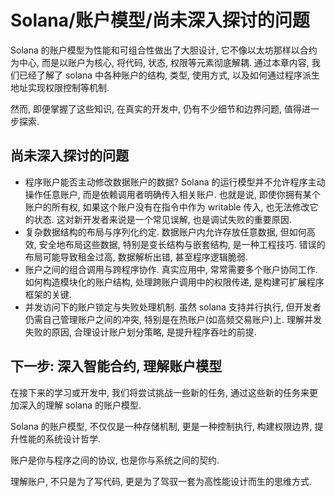 # Solana/账户模型/尚未深入探讨的问题

Solana 的账户模型为性能和可组合性做出了大胆设计, 它不像以太坊那样以合约为中心, 而是以账户为核心, 将代码, 状态, 权限等元素彻底解耦. 通过本章内容, 我们已经了解了 solana 中各种账户的结构, 类型, 使用方式, 以及如何通过程序派生地址实现权限控制等机制.

然而, 即便掌握了这些知识, 在真实的开发中, 仍有不少细节和边界问题, 值得进一步探索.

## 尚未深入探讨的问题

- 程序账户能否主动修改数据账户的数据? Solana 的运行模型并不允许程序主动操作任意账户, 而是依赖调用者明确传入相关账户. 也就是说, 即使你拥有某个账户的所有权, 如果这个账户没有在指令中作为 writable 传入, 也无法修改它的状态. 这对新开发者来说是一个常见误解, 也是调试失败的重要原因.
- 复杂数据结构的布局与序列化约定. 数据账户内允许存放任意数据, 但如何高效, 安全地布局这些数据, 特别是变长结构与嵌套结构, 是一种工程技巧. 错误的布局可能导致租金过高, 数据解析出错, 甚至程序逻辑脆弱.
- 账户之间的组合调用与跨程序协作. 真实应用中, 常常需要多个账户协同工作. 如何构造模块化的账户结构, 处理跨账户调用中的权限传递, 是构建可扩展程序框架的关键.
- 并发访问下的账户锁定与失败处理机制. 虽然 solana 支持并行执行, 但开发者仍需自己管理账户之间的冲突, 特别是在热账户(如高频交易账户)上. 理解并发失败的原因, 合理设计账户划分策略, 是提升程序吞吐的前提.

## 下一步: 深入智能合约, 理解账户模型

在接下来的学习或开发中, 我们将尝试挑战一些新的任务, 通过这些新的任务来更加深入的理解 solana 的账户模型.

Solana 的账户模型, 不仅仅是一种存储机制, 更是一种控制执行, 构建权限边界, 提升性能的系统设计哲学.

账户是你与程序之间的协议, 也是你与系统之间的契约.

理解账户, 不只是为了写代码, 更是为了驾驭一套为高性能设计而生的思维方式.
